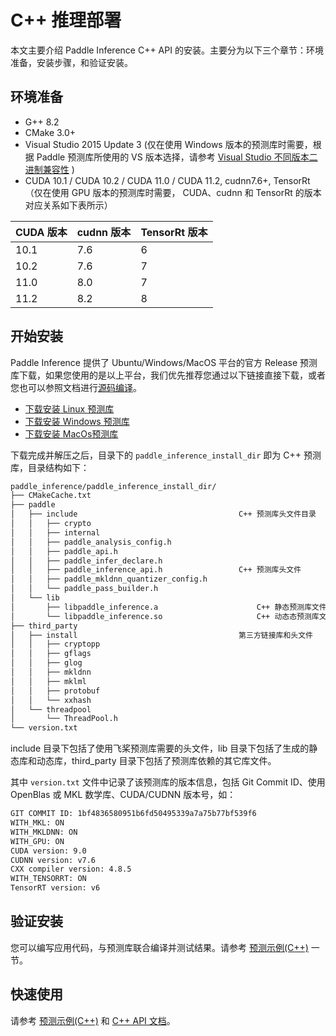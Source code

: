 # C++ 推理部署

本文主要介绍 Paddle Inference C++ API 的安装。主要分为以下三个章节：环境准备，安装步骤，和验证安装。

## 环境准备

- G++ 8.2
- CMake 3.0+
- Visual Studio 2015 Update 3 (仅在使用 Windows 版本的预测库时需要，根据 Paddle 预测库所使用的 VS 版本选择，请参考 [Visual Studio 不同版本二进制兼容性](https://docs.microsoft.com/zh-cn/cpp/porting/binary-compat-2015-2017?view=msvc-170&viewFallbackFrom=vs-2019) )
- CUDA 10.1 / CUDA 10.2 / CUDA 11.0 / CUDA 11.2, cudnn7.6+, TensorRt （仅在使用 GPU 版本的预测库时需要， CUDA、cudnn 和 TensorRt 的版本对应关系如下表所示）

|CUDA 版本|cudnn 版本| TensorRt 版本|
|---|---|---|
|10.1|7.6|6|
|10.2|7.6|7|
|11.0|8.0|7|
|11.2|8.2|8|

## 开始安装

Paddle Inference 提供了 Ubuntu/Windows/MacOS 平台的官方 Release 预测库下载，如果您使用的是以上平台，我们优先推荐您通过以下链接直接下载，或者您也可以参照文档进行[源码编译](../user_guides/source_compile.html)。

- [下载安装 Linux 预测库](../user_guides/download_lib.html#linux)
- [下载安装 Windows 预测库](../user_guides/download_lib.html#windows)
- [下载安装 MacOs预测库](../user_guides/download_lib.html#mac)

下载完成并解压之后，目录下的 `paddle_inference_install_dir` 即为 C++ 预测库，目录结构如下：

```bash
paddle_inference/paddle_inference_install_dir/
├── CMakeCache.txt
├── paddle
│   ├── include                                    C++ 预测库头文件目录
│   │   ├── crypto
│   │   ├── internal
│   │   ├── paddle_analysis_config.h
│   │   ├── paddle_api.h
│   │   ├── paddle_infer_declare.h
│   │   ├── paddle_inference_api.h                 C++ 预测库头文件
│   │   ├── paddle_mkldnn_quantizer_config.h
│   │   └── paddle_pass_builder.h
│   └── lib
│       ├── libpaddle_inference.a                      C++ 静态预测库文件
│       └── libpaddle_inference.so                     C++ 动态态预测库文件
├── third_party
│   ├── install                                    第三方链接库和头文件
│   │   ├── cryptopp
│   │   ├── gflags
│   │   ├── glog
│   │   ├── mkldnn
│   │   ├── mklml
│   │   ├── protobuf
│   │   └── xxhash
│   └── threadpool
│       └── ThreadPool.h
└── version.txt
```

include 目录下包括了使用飞桨预测库需要的头文件，lib 目录下包括了生成的静态库和动态库，third_party 目录下包括了预测库依赖的其它库文件。

其中 `version.txt` 文件中记录了该预测库的版本信息，包括 Git Commit ID、使用 OpenBlas 或 MKL 数学库、CUDA/CUDNN 版本号，如：

```bash
GIT COMMIT ID: 1bf4836580951b6fd50495339a7a75b77bf539f6
WITH_MKL: ON
WITH_MKLDNN: ON
WITH_GPU: ON
CUDA version: 9.0
CUDNN version: v7.6
CXX compiler version: 4.8.5
WITH_TENSORRT: ON
TensorRT version: v6
```

## 验证安装

您可以编写应用代码，与预测库联合编译并测试结果。请参考 [预测示例(C++)](../quick_start/cpp_demo) 一节。

## 快速使用

请参考 [预测示例(C++)](../quick_start/cpp_demo) 和 [C++ API 文档](../api_reference/cpp_api_index)。
